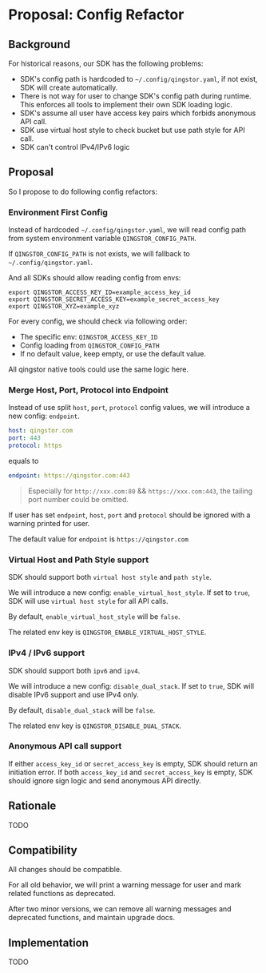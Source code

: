 # Proposal: Config Refactor

## Background

For historical reasons, our SDK has the following problems:

- SDK's config path is hardcoded to `~/.config/qingstor.yaml`, if not exist, SDK will create automatically.
- There is not way for user to change SDK's config path during runtime. This enforces all tools to implement their own
  SDK loading logic.
- SDK's assume all user have access key pairs which forbids anonymous API call.
- SDK use virtual host style to check bucket but use path style for API call.
- SDK can't control IPv4/IPv6 logic

## Proposal

So I propose to do following config refactors:

### Environment First Config

Instead of hardcoded `~/.config/qingstor.yaml`, we will read config path from system environment
variable `QINGSTOR_CONFIG_PATH`.

If `QINGSTOR_CONFIG_PATH` is not exists, we will fallback to `~/.config/qingstor.yaml`.

And all SDKs should allow reading config from envs:

```shell
export QINGSTOR_ACCESS_KEY_ID=example_access_key_id
export QINGSTOR_SECRET_ACCESS_KEY=example_secret_access_key
export QINGSTOR_XYZ=example_xyz
```

For every config, we should check via following order:

- The specific env: `QINGSTOR_ACCESS_KEY_ID`
- Config loading from `QINGSTOR_CONFIG_PATH`
- If no default value, keep empty, or use the default value.

All qingstor native tools could use the same logic here.

### Merge Host, Port, Protocol into Endpoint

Instead of use split `host`, `port`, `protocol` config values, we will introduce a new config: `endpoint`.

```yaml
host: qingstor.com
port: 443
protocol: https
```

equals to

```yaml
endpoint: https://qingstor.com:443
```

> Especially for `http://xxx.com:80` && `https://xxx.com:443`, the tailing port number could be omitted.

If user has set `endpoint`, `host`, `port` and `protocol` should be ignored with a warning printed for user.

The default value for `endpoint` is `https://qingstor.com`

### Virtual Host and Path Style support

SDK should support both `virtual host style` and `path style`.

We will introduce a new config: `enable_virtual_host_style`. If set to `true`, SDK will use `virtual host style` for all API calls.

By default, `enable_virtual_host_style` will be `false`.

The related env key is `QINGSTOR_ENABLE_VIRTUAL_HOST_STYLE`.

### IPv4 / IPv6 support

SDK should support both `ipv6` and `ipv4`.

We will introduce a new config: `disable_dual_stack`. If set to `true`, SDK will disable IPv6 support and use IPv4 only.

By default, `disable_dual_stack` will be `false`.

The related env key is `QINGSTOR_DISABLE_DUAL_STACK`.

### Anonymous API call support

If either `access_key_id` or `secret_access_key` is empty, SDK should return an initiation error.
If both `access_key_id` and `secret_access_key` is empty, SDK should ignore sign logic and send anonymous API directly.

## Rationale

TODO

## Compatibility

All changes should be compatible.

For all old behavior, we will print a warning message for user and mark related functions as deprecated.

After two minor versions, we can remove all warning messages and deprecated functions, and maintain upgrade docs.

## Implementation

TODO